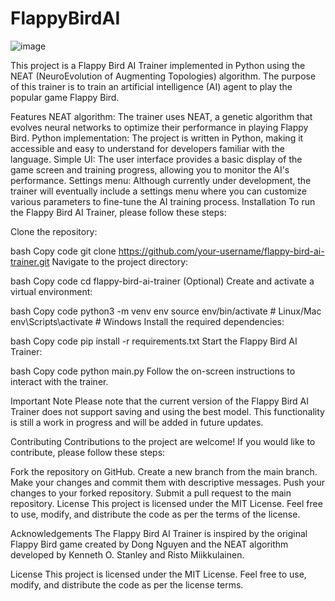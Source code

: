 # FlappyBirdAI
![image](https://github.com/W3ndig0u0/FlappyBirdAI/assets/70271139/dc40aa4a-4834-4aa8-bcba-572083879751)

This project is a Flappy Bird AI Trainer implemented in Python using the NEAT (NeuroEvolution of Augmenting Topologies) algorithm. The purpose of this trainer is to train an artificial intelligence (AI) agent to play the popular game Flappy Bird.

Features
NEAT algorithm: The trainer uses NEAT, a genetic algorithm that evolves neural networks to optimize their performance in playing Flappy Bird.
Python implementation: The project is written in Python, making it accessible and easy to understand for developers familiar with the language.
Simple UI: The user interface provides a basic display of the game screen and training progress, allowing you to monitor the AI's performance.
Settings menu: Although currently under development, the trainer will eventually include a settings menu where you can customize various parameters to fine-tune the AI training process.
Installation
To run the Flappy Bird AI Trainer, please follow these steps:

Clone the repository:

bash
Copy code
git clone https://github.com/your-username/flappy-bird-ai-trainer.git
Navigate to the project directory:

bash
Copy code
cd flappy-bird-ai-trainer
(Optional) Create and activate a virtual environment:

bash
Copy code
python3 -m venv env
source env/bin/activate  # Linux/Mac
env\Scripts\activate  # Windows
Install the required dependencies:

bash
Copy code
pip install -r requirements.txt
Start the Flappy Bird AI Trainer:

bash
Copy code
python main.py
Follow the on-screen instructions to interact with the trainer.

Important Note
Please note that the current version of the Flappy Bird AI Trainer does not support saving and using the best model. This functionality is still a work in progress and will be added in future updates.

Contributing
Contributions to the project are welcome! If you would like to contribute, please follow these steps:

Fork the repository on GitHub.
Create a new branch from the main branch.
Make your changes and commit them with descriptive messages.
Push your changes to your forked repository.
Submit a pull request to the main repository.
License
This project is licensed under the MIT License. Feel free to use, modify, and distribute the code as per the terms of the license.

Acknowledgements
The Flappy Bird AI Trainer is inspired by the original Flappy Bird game created by Dong Nguyen and the NEAT algorithm developed by Kenneth O. Stanley and Risto Miikkulainen.

License
This project is licensed under the MIT License. Feel free to use, modify, and distribute the code as per the license terms.
